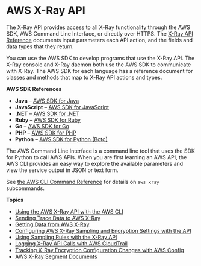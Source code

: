 # AWS X\-Ray API<a name="xray-api"></a>

The X\-Ray API provides access to all X\-Ray functionality through the AWS SDK, AWS Command Line Interface, or directly over HTTPS\. The [X\-Ray API Reference](http://docs.aws.amazon.com//xray/latest/api/Welcome.html) documents input parameters each API action, and the fields and data types that they return\.

You can use the AWS SDK to develop programs that use the X\-Ray API\. The X\-Ray console and X\-Ray daemon both use the AWS SDK to communicate with X\-Ray\. The AWS SDK for each language has a reference document for classes and methods that map to X\-Ray API actions and types\.

**AWS SDK References**
+ **Java** – [AWS SDK for Java](http://docs.aws.amazon.com/AWSJavaSDK/latest/javadoc/com/amazonaws/services/xray/package-summary.html)
+ **JavaScript** – [AWS SDK for JavaScript](http://docs.aws.amazon.com/AWSJavaScriptSDK/latest/AWS/XRay.html)
+ **\.NET** – [AWS SDK for \.NET](http://docs.aws.amazon.com/sdkfornet/v3/apidocs/items/XRay/NXRay.html)
+ **Ruby** – [AWS SDK for Ruby](http://docs.aws.amazon.com/sdk-for-ruby/v3/api/Aws/XRay.html)
+ **Go** – [AWS SDK for Go](http://docs.aws.amazon.com/sdk-for-go/api/service/xray/)
+ **PHP** – [AWS SDK for PHP](http://docs.aws.amazon.com/aws-sdk-php/v3/api/namespace-Aws.XRay.html)
+ **Python** – [AWS SDK for Python \(Boto\)](http://boto3.readthedocs.org/en/latest/reference/services/xray.html)

The AWS Command Line Interface is a command line tool that uses the SDK for Python to call AWS APIs\. When you are first learning an AWS API, the AWS CLI provides an easy way to explore the available parameters and view the service output in JSON or text form\.

See [the AWS CLI Command Reference](http://docs.aws.amazon.com/cli/latest/reference/xray) for details on `aws xray` subcommands\.

**Topics**
+ [Using the AWS X\-Ray API with the AWS CLI](xray-api-tutorial.md)
+ [Sending Trace Data to AWS X\-Ray](xray-api-sendingdata.md)
+ [Getting Data from AWS X\-Ray](xray-api-gettingdata.md)
+ [Configuring AWS X\-Ray Sampling and Encryption Settings with the API](xray-api-configuration.md)
+ [Using Sampling Rules with the X\-Ray API](xray-api-sampling.md)
+ [Logging X\-Ray API Calls with AWS CloudTrail](xray-api-cloudtrail.md)
+ [Tracking X\-Ray Encryption Configuration Changes with AWS Config](xray-api-config.md)
+ [AWS X\-Ray Segment Documents](xray-api-segmentdocuments.md)